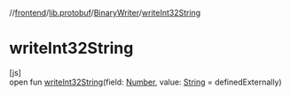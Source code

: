 //[frontend](../../../index.md)/[lib.protobuf](../index.md)/[BinaryWriter](index.md)/[writeInt32String](write-int32-string.md)

# writeInt32String

[js]\
open fun [writeInt32String](write-int32-string.md)(field: [Number](https://kotlinlang.org/api/latest/jvm/stdlib/kotlin/-number/index.html), value: [String](https://kotlinlang.org/api/latest/jvm/stdlib/kotlin/-string/index.html) = definedExternally)
